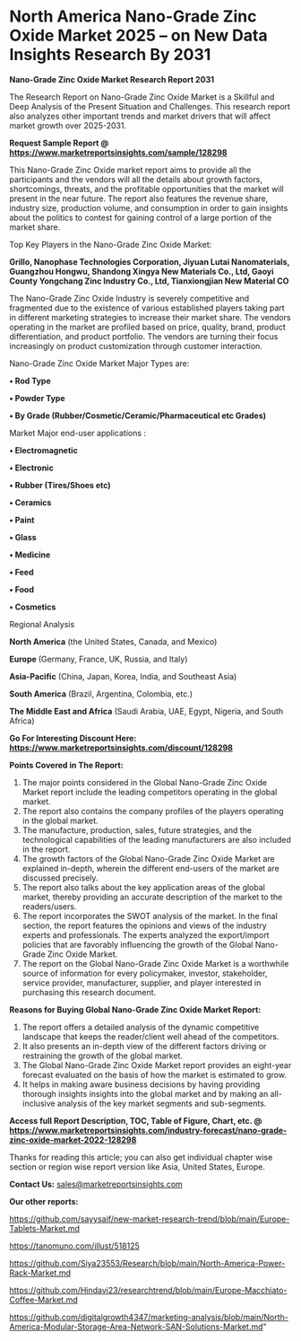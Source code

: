 # North America Nano-Grade Zinc Oxide Market 2025 – on New Data Insights Research By 2031

<strong>Nano-Grade Zinc Oxide Market Research Report 2031</strong>

The Research Report on Nano-Grade Zinc Oxide Market is a Skillful and Deep Analysis of the Present Situation and Challenges. This research report also analyzes other important trends and market drivers that will affect market growth over 2025-2031.

<strong>Request Sample Report @ <a href=https://www.marketreportsinsights.com/sample/128298>https://www.marketreportsinsights.com/sample/128298</a></strong>

This Nano-Grade Zinc Oxide market report aims to provide all the participants and the vendors will all the details about growth factors, shortcomings, threats, and the profitable opportunities that the market will present in the near future. The report also features the revenue share, industry size, production volume, and consumption in order to gain insights about the politics to contest for gaining control of a large portion of the market share.

Top Key Players in the Nano-Grade Zinc Oxide Market:

<strong>Grillo, Nanophase Technologies Corporation, Jiyuan Lutai Nanomaterials, Guangzhou Hongwu, Shandong Xingya New Materials Co., Ltd, Gaoyi County Yongchang Zinc Industry Co., Ltd, Tianxiongjian New Material CO</strong>

The Nano-Grade Zinc Oxide Industry is severely competitive and fragmented due to the existence of various established players taking part in different marketing strategies to increase their market share. The vendors operating in the market are profiled based on price, quality, brand, product differentiation, and product portfolio. The vendors are turning their focus increasingly on product customization through customer interaction.

Nano-Grade Zinc Oxide Market Major Types are:

<strong>• Rod Type

• Powder Type

• By Grade (Rubber/Cosmetic/Ceramic/Pharmaceutical etc Grades)</strong>

Market Major end-user applications :

<strong>• Electromagnetic

• Electronic

• Rubber (Tires/Shoes etc)

• Ceramics

• Paint

• Glass

• Medicine

• Feed

• Food

• Cosmetics</strong>

Regional Analysis

</u><strong><b>North America</b></strong> (the United States, Canada, and Mexico)

<strong><b>Europe </b></strong>(Germany, France, UK, Russia, and Italy)

<strong><b>Asia-Pacific</b></strong> (China, Japan, Korea, India, and Southeast Asia)

<strong><b>South America</b></strong> (Brazil, Argentina, Colombia, etc.)

<strong><b>The Middle East and Africa</b></strong> (Saudi Arabia, UAE, Egypt, Nigeria, and South Africa)

<strong>Go For Interesting Discount Here: <a href=https://www.marketreportsinsights.com/discount/128298>https://www.marketreportsinsights.com/discount/128298</a></strong>

<strong>Points Covered in The Report:</strong>
<ol>
  <li>The major points considered in the Global Nano-Grade Zinc Oxide Market report include the leading competitors operating in the global market.</li>
  <li>The report also contains the company profiles of the players operating in the global market.</li>
  <li>The manufacture, production, sales, future strategies, and the technological capabilities of the leading manufacturers are also included in the report.</li>
  <li>The growth factors of the Global Nano-Grade Zinc Oxide Market are explained in-depth, wherein the different end-users of the market are discussed precisely.</li>
  <li>The report also talks about the key application areas of the global market, thereby providing an accurate description of the market to the readers/users.</li>
  <li>The report incorporates the SWOT analysis of the market. In the final section, the report features the opinions and views of the industry experts and professionals. The experts analyzed the export/import policies that are favorably influencing the growth of the Global Nano-Grade Zinc Oxide Market.</li>
  <li>The report on the Global Nano-Grade Zinc Oxide Market is a worthwhile source of information for every policymaker, investor, stakeholder, service provider, manufacturer, supplier, and player interested in purchasing this research document.</li>
</ol>
<strong>Reasons for Buying Global Nano-Grade Zinc Oxide Market Report:</strong>

<ol>
  <li>The report offers a detailed analysis of the dynamic competitive landscape that keeps the reader/client well ahead of the competitors.</li>
  <li>It also presents an in-depth view of the different factors driving or restraining the growth of the global market.</li>
  <li>The Global Nano-Grade Zinc Oxide Market report provides an eight-year forecast evaluated on the basis of how the market is estimated to grow.</li>
  <li>It helps in making aware business decisions by having providing thorough insights insights into the global market and by making an all-inclusive analysis of the key market segments and sub-segments.</li>
</ol>
<strong>Access full Report Description, TOC, Table of Figure, Chart, etc. @ <a href=https://www.marketreportsinsights.com/industry-forecast/nano-grade-zinc-oxide-market-2022-128298>https://www.marketreportsinsights.com/industry-forecast/nano-grade-zinc-oxide-market-2022-128298</a></strong>


Thanks for reading this article; you can also get individual chapter wise section or region wise report version like Asia, United States, Europe.

<strong>Contact Us:</strong>
sales@marketreportsinsights.com

<strong>Our other reports:</strong>

<a href=https://github.com/sayysaif/new-market-research-trend/blob/main/Europe-Tablets-Market.md>https://github.com/sayysaif/new-market-research-trend/blob/main/Europe-Tablets-Market.md</a>

<a href=https://tanomuno.com/illust/518125>https://tanomuno.com/illust/518125</a>

<a href=https://github.com/Siya23553/Research/blob/main/North-America-Power-Rack-Market.md>https://github.com/Siya23553/Research/blob/main/North-America-Power-Rack-Market.md</a>

<a href=https://github.com/Hindavi23/researchtrend/blob/main/Europe-Macchiato-Coffee-Market.md>https://github.com/Hindavi23/researchtrend/blob/main/Europe-Macchiato-Coffee-Market.md</a>

<a href=https://github.com/digitalgrowth4347/marketing-analysis/blob/main/North-America-Modular-Storage-Area-Network-SAN-Solutions-Market.md>https://github.com/digitalgrowth4347/marketing-analysis/blob/main/North-America-Modular-Storage-Area-Network-SAN-Solutions-Market.md</a>"
